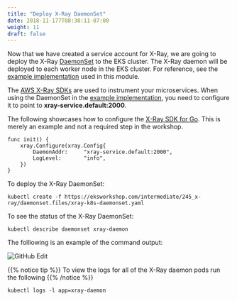 ```yaml
---
title: "Deploy X-Ray DaemonSet"
date: 2018-11-177T08:30:11-07:00
weight: 11
draft: false
---
```


Now that we have created a service account for X-Ray, we are going to deploy the X-Ray [DaemonSet](https://kubernetes.io/docs/concepts/workloads/controllers/daemonset/) to the EKS cluster. The X-Ray daemon will be deployed to each worker node in the EKS cluster. For reference, see the [example implementation](https://github.com/aws-samples/eks-workshop/tree/main/content/intermediate/245_x-ray/daemonset.files) used in this module.

The [AWS X-Ray SDKs](https://docs.aws.amazon.com/xray/index.html#lang/en_us) are used to instrument your microservices. When using the DaemonSet in the [example implementation](https://github.com/aws-samples/eks-workshop/tree/main/content/intermediate/245_x-ray/daemonset.files), you need to configure it to point to **xray-service.default:2000**.

The following showcases how to configure the [X-Ray SDK for Go](https://docs.aws.amazon.com/xray/latest/devguide/xray-sdk-go.html). This is merely an example and not a required step in the workshop.

```
func init() {
	xray.Configure(xray.Config{
		DaemonAddr:     "xray-service.default:2000",
		LogLevel:       "info",
	})
}
```

To deploy the X-Ray DaemonSet:

```
kubectl create -f https://eksworkshop.com/intermediate/245_x-ray/daemonset.files/xray-k8s-daemonset.yaml
```

To see the status of the X-Ray DaemonSet:

```
kubectl describe daemonset xray-daemon
```

The folllowing is an example of the command output:

![GitHub Edit](/images/x-ray/daemon_status.png)

{{% notice tip %}}
To view the logs for all of the X-Ray daemon pods run the following
{{% /notice %}}

```
kubectl logs -l app=xray-daemon
```


